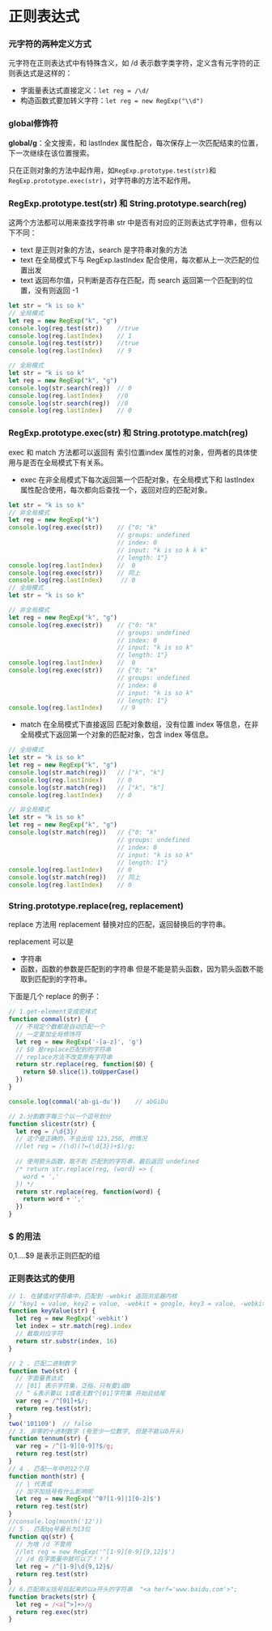 # 正则表达式
### 元字符的两种定义方式
元字符在正则表达式中有特殊含义，如 /d 表示数字类字符，定义含有元字符的正则表达式是这样的：
- 字面量表达式直接定义：`let reg = /\d/`  
- 构造函数式要加转义字符：`let reg = new RegExp("\\d")`
### global修饰符
**global/g**：全文搜索，和 lastIndex 属性配合，每次保存上一次匹配结束的位置，下一次继续在该位置搜索。

只在正则对象的方法中起作用，如`RegExp.prototype.test(str)`和`RegExp.prototype.exec(str)`，对字符串的方法不起作用。
### RegExp.prototype.test(str) 和 String.prototype.search(reg)
这两个方法都可以用来查找字符串 str 中是否有对应的正则表达式字符串，但有以下不同：
- text 是正则对象的方法，search 是字符串对象的方法
- text 在全局模式下与 RegExp.lastIndex 配合使用，每次都从上一次匹配的位置出发
- text 返回布尔值，只判断是否存在匹配，而 search 返回第一个匹配到的位置，没有则返回 -1
```javascript
let str = "k is so k"
// 全局模式
let reg = new RegExp("k", "g")
console.log(reg.test(str))    //true
console.log(reg.lastIndex)    // 1
console.log(reg.test(str))    //true
console.log(reg.lastIndex)    // 9
```
```javascript
// 全局模式
let str = "k is so k"
let reg = new RegExp("k", "g")
console.log(str.search(reg))  // 0
console.log(reg.lastIndex)    //0
console.log(str.search(reg))  //0
console.log(reg.lastIndex)    // 0
```
### RegExp.prototype.exec(str) 和 String.prototype.match(reg)
exec 和 match 方法都可以返回有 索引位置index 属性的对象，但两者的具体使用与是否在全局模式下有关系。

- exec 在非全局模式下每次返回第一个匹配对象，在全局模式下和 lastIndex 属性配合使用，每次都向后查找一个，返回对应的匹配对象。
```javascript
let str = "k is so k"
// 非全局模式
let reg = new RegExp("k")
console.log(reg.exec(str))    // {"0: "k"
                              // groups: undefined
                              // index: 0
                              // input: "k is so k k k"
                              // length: 1"}
console.log(reg.lastIndex)    //  0
console.log(reg.exec(str))    // 同上
console.log(reg.lastIndex)     // 0
// 全局模式
let str = "k is so k"

// 非全局模式
let reg = new RegExp("k", "g")
console.log(reg.exec(str))    // {"0: "k"
                              // groups: undefined
                              // index: 0
                              // input: "k is so k"
                              // length: 1"}
console.log(reg.lastIndex)    //  0
console.log(reg.exec(str))    // {"0: "k"
                              // groups: undefined
                              // index: 8
                              // input: "k is so k"
                              // length: 1"}
console.log(reg.lastIndex)     // 9
```
- match 在全局模式下直接返回 匹配对象数组，没有位置 index 等信息，在非全局模式下返回第一个对象的匹配对象，包含 index 等信息。
```javascript
// 全局模式
let str = "k is so k"
let reg = new RegExp("k", "g")
console.log(str.match(reg))   // ["k", "k"]
console.log(reg.lastIndex)    // 0
console.log(str.match(reg))   // ["k", "k"]
console.log(reg.lastIndex)    // 0

// 非全局模式
let str = "k is so k"
let reg = new RegExp("k", "g")
console.log(str.match(reg))   // {"0: "k"
                              // groups: undefined
                              // index: 0
                              // input: "k is so k"
                              // length: 1"}
console.log(reg.lastIndex)    // 0
console.log(str.match(reg))   // 同上
console.log(reg.lastIndex)    // 0
```
### String.prototype.replace(reg, replacement)
replace 方法用 replacement 替换对应的匹配，返回替换后的字符串。

replacement 可以是
- 字符串
- 函数，函数的参数是匹配到的字符串
但是不能是箭头函数，因为箭头函数不能取到匹配到的字符串。

下面是几个 replace 的例子：
```javascript
// 1.get-element变成驼峰式
function commal(str) {
  // 不规定个数都是自动匹配一个
  // 一定要加全局修饰符
  let reg = new RegExp('-[a-z]', 'g')
  // $0 是replace匹配到的字符串
  // replace方法不改变原有字符串
  return str.replace(reg, function($0) {
    return $0.slice(1).toUpperCase()
  })
}

console.log(commal('ab-gi-du'))    // abGiDu
```

```javascript
// 2.分割数字每三个以一个逗号划分
function slicestr(str) {
  let reg = /\d{3}/
  // 这个是正确的，不会出现 123,256, 的情况
  //let reg = /(\d)(?=(\d{3})+$)/g;
 
  // 使用箭头函数，取不到 匹配到的字符串，最后返回 undefined
  /* return str.replace(reg, (word) => {
    word + ','
  }) */
  return str.replace(reg, function(word) {
    return word + ','
  })
}
```
### $ 的用法
$0,$1....$9 是表示正则匹配的组

### 正则表达式的使用
```javascript
// 1. 在键值对字符串中，匹配到 -webkit 返回浏览器内核
// "key1 = value, key2 = value, -webkit = google, key3 = value, -webkit = google, -webkit = google"
function keyValue(str) {
  let reg = new RegExp('-webkit')
  let index = str.match(reg).index
  // 截取对应字符
  return str.substr(index, 16)
}

// 2 . 匹配二进制数字
function two(str) {
  // 字面量表达式
  // [01] 表示字符集，泛指，只有要1或0
  // ^ &表示要以 1或者无数个[01]字符集 开始且结尾
  var reg = /^[01]+$/;
  return reg.test(str);
}
two('101109')  // false
// 3. 非零的十进制数字 (有至少一位数字, 但是不能以0开头)
function tennum(str) {
  var reg = /^[1-9][0-9]?$/g;
  return reg.test(str)
}
// 4 . 匹配一年中的12个月
function month(str) {
  // | 代表或
  // 加不加括号有什么影响呢
  let reg = new RegExp('^0?[1-9]|1[0-2]$')
  return reg.test(str)
}
//console.log(month('12'))
// 5 . 匹配qq号最长为13位
function qq(str) {
  // 为啥 /d 不管用
  //let reg = new RegExp('^[1-9][0-9]{9,12}$')
  // /d 在字面量中就可以了！！！
  let reg = /^[1-9]\d{9,12}$/
  return reg.test(str)
}
// 6.匹配用尖括号括起来的以a开头的字符串  "<a herf='www.baidu.com'>";
function brackets(str) {
  let reg = /<a[^>]+>/g
  return reg.exec(str)
}
```